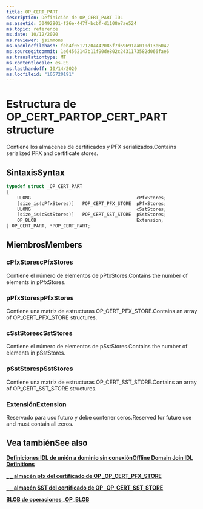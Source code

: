 ```yaml
---
title: OP_CERT_PART
description: Definición de OP_CERT_PART IDL
ms.assetid: 30492801-f26e-447f-bcbf-d1108e7ae524
ms.topic: reference
ms.date: 10/12/2020
ms.reviewer: jsimmons
ms.openlocfilehash: feb4f05171204442085f7d69691aa010d13e6042
ms.sourcegitcommit: 1e64562147b11f90de802c2431173582d066fae6
ms.translationtype: MT
ms.contentlocale: es-ES
ms.lasthandoff: 10/14/2020
ms.locfileid: "105720191"
---
```

# <a name="op_cert_part-structure"></a><span data-ttu-id="5941c-103">Estructura de OP_CERT_PART</span><span class="sxs-lookup"><span data-stu-id="5941c-103">OP_CERT_PART structure</span></span>

<span data-ttu-id="5941c-104">Contiene los almacenes de certificados y PFX serializados.</span><span class="sxs-lookup"><span data-stu-id="5941c-104">Contains serialized PFX and certificate stores.</span></span>

## <a name="syntax"></a><span data-ttu-id="5941c-105">Sintaxis</span><span class="sxs-lookup"><span data-stu-id="5941c-105">Syntax</span></span>

```C++
typedef struct _OP_CERT_PART
{
    ULONG                                       cPfxStores;
    [size_is(cPfxStores)]   POP_CERT_PFX_STORE  pPfxStores;
    ULONG                                       cSstStores;
    [size_is(cSstStores)]   POP_CERT_SST_STORE  pSstStores;
    OP_BLOB                                     Extension;
} OP_CERT_PART, *POP_CERT_PART;
```

## <a name="members"></a><span data-ttu-id="5941c-106">Miembros</span><span class="sxs-lookup"><span data-stu-id="5941c-106">Members</span></span>

### <a name="cpfxstores"></a><span data-ttu-id="5941c-107">cPfxStores</span><span class="sxs-lookup"><span data-stu-id="5941c-107">cPfxStores</span></span>

<span data-ttu-id="5941c-108">Contiene el número de elementos de pPfxStores.</span><span class="sxs-lookup"><span data-stu-id="5941c-108">Contains the number of elements in pPfxStores.</span></span>

### <a name="ppfxstores"></a><span data-ttu-id="5941c-109">pPfxStores</span><span class="sxs-lookup"><span data-stu-id="5941c-109">pPfxStores</span></span>

<span data-ttu-id="5941c-110">Contiene una matriz de estructuras OP_CERT_PFX_STORE.</span><span class="sxs-lookup"><span data-stu-id="5941c-110">Contains an array of OP_CERT_PFX_STORE structures.</span></span>

### <a name="csststores"></a><span data-ttu-id="5941c-111">cSstStores</span><span class="sxs-lookup"><span data-stu-id="5941c-111">cSstStores</span></span>

<span data-ttu-id="5941c-112">Contiene el número de elementos de pSstStores.</span><span class="sxs-lookup"><span data-stu-id="5941c-112">Contains the number of elements in pSstStores.</span></span>

### <a name="psststores"></a><span data-ttu-id="5941c-113">pSstStores</span><span class="sxs-lookup"><span data-stu-id="5941c-113">pSstStores</span></span>

<span data-ttu-id="5941c-114">Contiene una matriz de estructuras OP_CERT_SST_STORE.</span><span class="sxs-lookup"><span data-stu-id="5941c-114">Contains an array of OP_CERT_SST_STORE structures.</span></span>

### <a name="extension"></a><span data-ttu-id="5941c-115">Extensión</span><span class="sxs-lookup"><span data-stu-id="5941c-115">Extension</span></span>

<span data-ttu-id="5941c-116">Reservado para uso futuro y debe contener ceros.</span><span class="sxs-lookup"><span data-stu-id="5941c-116">Reserved for future use and must contain all zeros.</span></span>

## <a name="see-also"></a><span data-ttu-id="5941c-117">Vea también</span><span class="sxs-lookup"><span data-stu-id="5941c-117">See also</span></span>

[<span data-ttu-id="5941c-118">**Definiciones IDL de unión a dominio sin conexión**</span><span class="sxs-lookup"><span data-stu-id="5941c-118">**Offline Domain Join IDL Definitions**</span></span>](odj-idl.md)

[<span data-ttu-id="5941c-119">**\_ \_ almacén pfx del certificado de OP \_**</span><span class="sxs-lookup"><span data-stu-id="5941c-119">**OP\_CERT\_PFX\_STORE**</span></span>](odj-op_cert_pfx_store.md)

[<span data-ttu-id="5941c-120">**\_ \_ almacén SST del certificado de OP \_**</span><span class="sxs-lookup"><span data-stu-id="5941c-120">**OP\_CERT\_SST\_STORE**</span></span>](odj-op_cert_sst_store.md)

[<span data-ttu-id="5941c-121">**BLOB de operaciones \_**</span><span class="sxs-lookup"><span data-stu-id="5941c-121">**OP\_BLOB**</span></span>](odj-op_blob.md)

